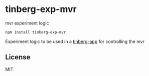# tinberg-exp-mvr
mvr experiment logic

```
npm install tinberg-exp-mvr
```

Experiment logic to be used in a [tinberg-app](https://github.com/sofroniewn/tinberg-app) for controlling the mvr

## License
MIT
